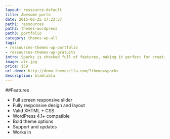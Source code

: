 ```yaml
---
layout: ressource-default
title: Awesome porto
date: 2015-02-25 17:23:57
path1: ressources
path2: themes-wordpress
path3: portfolio
category: themes-wp-all
tags:
- ressources-themes-wp-portfolio
- ressources-themes-wp-gratuits
intro: Sparks is chocked full of features, making it perfect for creative agencies, freelancers or businesses looking for a handsome, professional web presence.
image: air.jpg
price: $59
url-demo: http://demo.themezilla.com/?theme=sparks
description: blablabla
---
```


##Features
- Full screen responsive slider
- Fully responsive design and layout
- Valid XHTML + CSS
- WordPress 4.1+ compatible
- Bold theme options
- Support and updates
- Works in